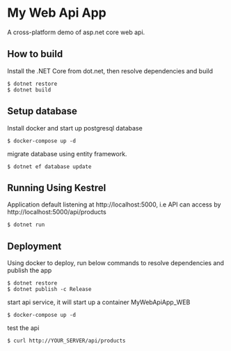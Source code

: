 # My Web Api App
A cross-platform demo of asp.net core web api.

## How to build
Install the .NET Core from dot.net, then resolve dependencies and build
``` shell
$ dotnet restore
$ dotnet build
```

## Setup database
Install docker and start up postgresql database
``` shell
$ docker-compose up -d
```
migrate database using entity framework.
``` shell
$ dotnet ef database update
```

## Running Using Kestrel
Application default listening at http://localhost:5000, i.e API can access by http://localhost:5000/api/products

``` shell
$ dotnet run
```
## Deployment
Using docker to deploy, run below commands to resolve dependencies and publish the app
``` shell
$ dotnet restore
$ dotnet publish -c Release
```
start api service, it will start up a container MyWebApiApp_WEB
``` shell
$ docker-compose up -d
```

test the api
``` shell
$ curl http://YOUR_SERVER/api/products
```
